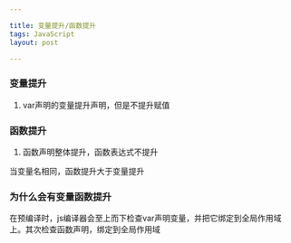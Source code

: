 ```yaml
---

title: 变量提升/函数提升
tags: JavaScript
layout: post

---
```


### 变量提升

1. var声明的变量提升声明，但是不提升赋值

### 函数提升

1. 函数声明整体提升，函数表达式不提升

当变量名相同，函数提升大于变量提升

### 为什么会有变量函数提升

在预编译时，js编译器会至上而下检查var声明变量，并把它绑定到全局作用域上。其次检查函数声明，绑定到全局作用域

